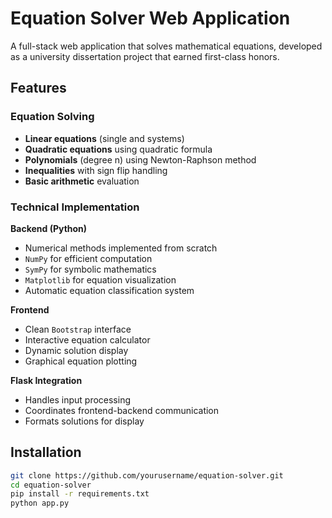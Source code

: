 # Equation Solver Web Application  


A full-stack web application that solves mathematical equations, developed as a university dissertation project that earned first-class honors.  

## Features  

### Equation Solving  
- **Linear equations** (single and systems)  
- **Quadratic equations** using quadratic formula  
- **Polynomials** (degree n) using Newton-Raphson method  
- **Inequalities** with sign flip handling  
- **Basic arithmetic** evaluation  

### Technical Implementation  
**Backend (Python)**  
- Numerical methods implemented from scratch  
- `NumPy` for efficient computation  
- `SymPy` for symbolic mathematics  
- `Matplotlib` for equation visualization  
- Automatic equation classification system  

**Frontend**  
- Clean `Bootstrap` interface  
- Interactive equation calculator  
- Dynamic solution display  
- Graphical equation plotting  

**Flask Integration**  
- Handles input processing  
- Coordinates frontend-backend communication  
- Formats solutions for display  

## Installation  

```bash
git clone https://github.com/yourusername/equation-solver.git
cd equation-solver
pip install -r requirements.txt
python app.py
